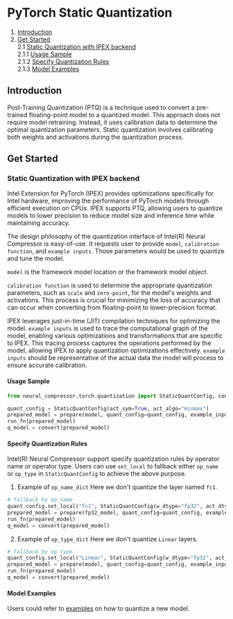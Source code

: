 PyTorch Static Quantization
========================================

1. [Introduction](#introduction)
2. [Get Started](#get-started) \
    2.1 [Static Quantization with IPEX backend](#static-quantization-with-ipex-backend) \
        2.1.1 [Usage Sample](#usage-sample) \
        2.1.2 [Specify Quantization Rules](#specify-quantization-rules) \
        2.1.3 [Model Examples](#model-examples)

## Introduction

Post-Training Quantization (PTQ) is a technique used to convert a pre-trained floating-point model to a quantized model. This approach does not require model retraining. Instead, it uses calibration data to determine the optimal quantization parameters. Static quantization involves calibrating both weights and activations during the quantization process.

## Get Started

### Static Quantization with IPEX backend

Intel Extension for PyTorch (IPEX) provides optimizations specifically for Intel hardware, improving the performance of PyTorch models through efficient execution on CPUs. IPEX supports PTQ, allowing users to quantize models to lower precision to reduce model size and inference time while maintaining accuracy.

The design philosophy of the quantization interface of Intel(R) Neural Compressor is easy-of-use. It requests user to provide `model`, `calibration function`, and `example inputs`. Those parameters would be used to quantize and tune the model. 

`model` is the framework model location or the framework model object.

`calibration function` is used to determine the appropriate quantization parameters, such as `scale` and `zero-point`, for the model's weights and activations. This process is crucial for minimizing the loss of accuracy that can occur when converting from floating-point to lower-precision format.

IPEX leverages just-in-time (JIT) compilation techniques for optimizing the model. `example inputs` is used to trace the computational graph of the model, enabling various optimizations and transformations that are specific to IPEX. This tracing process captures the operations performed by the model, allowing IPEX to apply quantization optimizations effectively. `example inputs` should be representative of the actual data the model will process to ensure accurate calibration.


#### Usage Sample
```python
from neural_compressor.torch.quantization import StaticQuantConfig, convert, prepare

quant_config = StaticQuantConfig(act_sym=True, act_algo="minmax")
prepared_model = prepare(model, quant_config=quant_config, example_inputs=example_inputs)
run_fn(prepared_model)
q_model = convert(prepared_model)
```

#### Specify Quantization Rules
Intel(R) Neural Compressor support specify quantization rules by operator name or operator type. Users can use `set_local` to fallback either `op_name` or `op_type` in `StaticQuantConfig` to achieve the above purpose.

1. Example of `op_name_dict`
Here we don't quantize the layer named `fc1`.
```python
# fallback by op_name
quant_config.set_local("fc1", StaticQuantConfig(w_dtype="fp32", act_dtype="fp32"))
prepared_model = prepare(fp32_model, quant_config=quant_config, example_inputs=example_inputs)
run_fn(prepared_model)
q_model = convert(prepared_model)
```
2. Example of `op_type_dict`
Here we don't quantize `Linear` layers.
```python
# fallback by op_type
quant_config.set_local("Linear", StaticQuantConfig(w_dtype="fp32", act_dtype="fp32"))
prepared_model = prepare(model, quant_config=quant_config, example_inputs=example_inputs)
run_fn(prepared_model)
q_model = convert(prepared_model)
```

#### Model Examples

Users could refer to [examples](https://github.com/intel/neural-compressor/blob/master/examples/3.x_api/pytorch/nlp/huggingface_models/language-modeling/quantization/llm) on how to quantize a new model.
